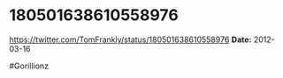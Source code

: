 # 180501638610558976
https://twitter.com/TomFrankly/status/180501638610558976
**Date:** 2012-03-16

#Gorillionz
